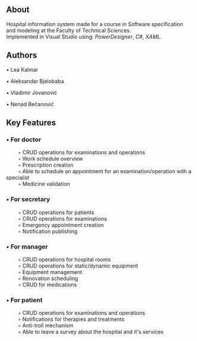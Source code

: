 ## About
Hospital information system made for a course in Software specification and modeling at the Faculty of Technical Sciences. </br>
Implemented in Visual Studio using: _PowerDesigner_, _C#_, _XAML_. 

## Authors
• Lea Kalmar

• Aleksandar Bjelobaba

• Vladimir Jovanović

• Nenad Bečanović


## Key Features
### • For doctor  </br>
&emsp;&emsp; ◦ CRUD operations for examinations and operations </br>
&emsp;&emsp; ◦ Work schedule overview </br>
&emsp;&emsp; ◦ Prescription creation </br>
&emsp;&emsp; ◦ Able to schedule an appointment for an examination/operation with a specialist </br>
&emsp;&emsp; ◦ Medicine validation </br>

### • For secretary  </br>
&emsp;&emsp; ◦ CRUD operations for patients </br> 
&emsp;&emsp; ◦ CRUD operations for examinations </br>
&emsp;&emsp; ◦ Emergency appointment creation </br>
&emsp;&emsp; ◦ Notification publishing </br>

### • For manager </br>
&emsp;&emsp; ◦ CRUD operations for hospital rooms </br>
&emsp;&emsp; ◦ CRUD operations for static/dynamic equipment </br>
&emsp;&emsp; ◦ Equipment management</br>
&emsp;&emsp; ◦ Renovation scheduling </br>
&emsp;&emsp; ◦ CRUD for medications </br>

### • For patient
&emsp;&emsp; ◦ CRUD operations for examinations and operations  </br>
&emsp;&emsp; ◦ Notifications for therapies and treatments </br>
&emsp;&emsp; ◦ Anti-troll mechanism </br>
&emsp;&emsp; ◦ Able to leave a survey about the hospital and it's services </br>
